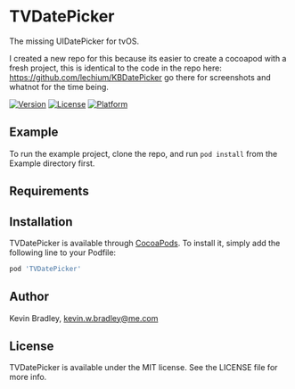 # TVDatePicker

The missing UIDatePicker for tvOS.

I created a new repo for this because its easier to create a cocoapod with a fresh project, this is identical to the code in the repo here: https://github.com/lechium/KBDatePicker go there for screenshots and whatnot for the time being.

[![Version](https://img.shields.io/cocoapods/v/TVDatePicker.svg?style=flat)](https://cocoapods.org/pods/TVDatePicker)
[![License](https://img.shields.io/cocoapods/l/TVDatePicker.svg?style=flat)](https://cocoapods.org/pods/TVDatePicker)
[![Platform](https://img.shields.io/cocoapods/p/TVDatePicker.svg?style=flat)](https://cocoapods.org/pods/TVDatePicker)

## Example

To run the example project, clone the repo, and run `pod install` from the Example directory first.

## Requirements

## Installation

TVDatePicker is available through [CocoaPods](https://cocoapods.org). To install
it, simply add the following line to your Podfile:

```ruby
pod 'TVDatePicker'
```

## Author

Kevin Bradley, kevin.w.bradley@me.com

## License

TVDatePicker is available under the MIT license. See the LICENSE file for more info.

